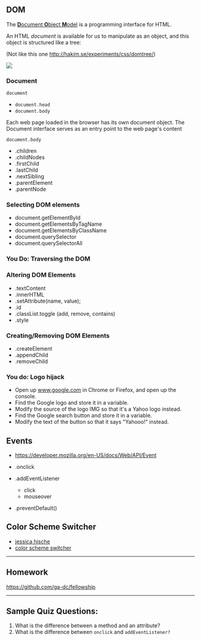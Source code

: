 ## DOM

The [**D**ocument **O**bject **M**odel](https://developer.mozilla.org/en-US/docs/Web/API/Document_Object_Model/Introduction)
is a programming interface for HTML.

An HTML *document* is available for us to manipulate as an object, and this object is structured like a tree:

(Not like this one http://hakim.se/experiments/css/domtree/)

![](http://www.tuxradar.com/files/LXF118.tut_grease.diagram.png)

### Document

`document`
  - `document.head`
  - `document.body`

Each web page loaded in the browser has its own document object. The Document interface serves as an entry point to the web page's content

`document.body`
  - .children
  - .childNodes
  - .firstChild
  - .lastChild
  - .nextSibling
  - .parentElement
  - .parentNode

### Selecting DOM elements

- document.getElementById
- document.getElementsByTagName
- document.getElementsByClassName
- document.querySelector
- document.querySelectorAll

### You Do: Traversing the DOM

### Altering DOM Elements

- .textContent
- .innerHTML
- .setAttribute(name, value);
- .id
- .classList.toggle (add, remove, contains)
- .style

### Creating/Removing DOM Elements

- .createElement
- .appendChild
- .removeChild

### You do: Logo hijack

- Open up www.google.com in Chrome or Firefox, and open up the console.
- Find the Google logo and store it in a variable.
- Modify the source of the logo IMG so that it's a Yahoo logo instead.
- Find the Google search button and store it in a variable.
- Modify the text of the button so that it says "Yahooo!" instead.

## Events
- https://developer.mozilla.org/en-US/docs/Web/API/Event

- .onclick
- .addEventListener
  - click
  - mouseover
- .preventDefault()

## Color Scheme Switcher

- [jessica hische](http://jessicahische.is/)
- [color scheme switcher](https://github.com/ga-dc/color-scheme-switcher)

---

## Homework

<https://github.com/ga-dc/fellowship>

---

## Sample Quiz Questions:

1. What is the difference between a method and an attribute?
2. What is the difference between `onclick` and `addEventListener?`

